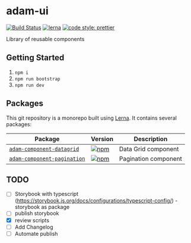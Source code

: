 # adam-ui

[![Build Status](https://travis-ci.org/stacythen/adam-ui.svg?branch=master)](https://travis-ci.org/stacythen/adam-ui)
[![lerna](https://img.shields.io/badge/maintained%20with-lerna-cc00ff.svg)](https://lerna.js.org/)
[![code style: prettier](https://img.shields.io/badge/code_style-prettier-ff69b4.svg?style=flat-square)](https://github.com/prettier/prettier)

Library of reusable components

## Getting Started

1. `npm i`
2. `npm run bootstrap`
3. `npm run dev`

## Packages

This git repository is a monorepo built using [Lerna](//lernajs.io). It contains several packages:

| Package                                                            | Version                                                                                                                                   | Description          |
| ------------------------------------------------------------------ | ----------------------------------------------------------------------------------------------------------------------------------------- | -------------------- |
| [`adam-component-datagrid`](/packages/adam-component-datagrid)     | [![npm](https://img.shields.io/npm/v/adam-component-datagrid.svg?maxAge=3600)](https://www.npmjs.com/package/adam-component-datagrid)     | Data Grid component  |
| [`adam-component-pagination`](/packages/adam-component-pagination) | [![npm](https://img.shields.io/npm/v/adam-component-pagination.svg?maxAge=3600)](https://www.npmjs.com/package/adam-component-pagination) | Pagination component |

## TODO

- [ ] Storybook with typescript (https://storybook.js.org/docs/configurations/typescript-config/) - storybook as package
- [ ] publish storybook
- [x] review scripts
- [ ] Add Changelog
- [ ] Automate publish
